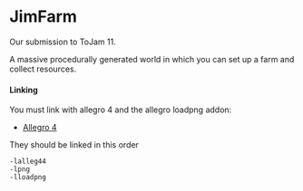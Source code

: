 # JimFarm
Our submission to ToJam 11.

A massive procedurally generated world in which you can set up a farm and collect resources.

#### Linking
You must link with allegro 4 and the allegro loadpng addon:
- [Allegro 4](http://liballeg.org/api.html)

They should be linked in this order
```
-lalleg44
-lpng
-lloadpng
```

